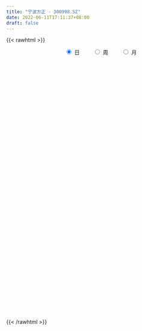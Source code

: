 ```yaml
---
title: "宁波方正 - 300998.SZ"
date: 2022-06-11T17:11:37+08:00
draft: false
---
```

{{< rawhtml >}}
    <div style="text-align: center">
        <label style="padding: 1rem;"><input style="margin-right: .5rem" type="radio" name="period" value="D" checked onclick="period_change(this)">日</label>
        <label style="padding: 1rem;"><input style="margin-right: .5rem" type="radio" name="period" value="W" onclick="period_change(this)">周</label>
        <label style="padding: 1rem;"><input style="margin-right: .5rem" type="radio" name="period" value="M" onclick="period_change(this)">月</label>
    </div>
    <div id="chart" style="height: 700px;"></div> 
    <script type="text/javascript">
        const D_v = [194118.95,189286.16,141268.18,119523.08,95847.47,95579.51,67850.25,119116.61,149115.11,89065.65,101033.4,66271.3,55108.1,84564.67,74603.07,54108.83,44601.75,29994.77,30053.89,32319.7,35624.27,26623.19,24610.77,35026.93,45873.94,32219.14,18518.28,25551.3,28344.41,23482.8,21945.53,15565.78,36540.2,29371.87,21600.37,20499.33,27660.22,21872.91,21195.63,20225.65,24763.2,18990.28,25694.02,22154.19,58344.57,153174.03,94638.72,94205.49,64392.54,51288.02,67012.03,103415.77,69422.03,57480.58,36537.52,38045.66,36395.91,29997.28,28088.37,21041.3,34044.39,23929.72,16576.25,33082.67,30580.01,21547.08,23452.25,17988.75,78002.96,52108.42,39174.55,22878.76,22743.02,22973.64,14823.04,17221.97,14241.05,14194.02,13946.41,15005.69,10749.74,7511.0,18659.13,16376.48,21943.37,15303.8,27972.08,50652.29,33476.99,27578.58,73091.59,71469.0,42311.49,29539.39,26985.57,30213.32,70508.69,55959.99,52143.88,23650.49,31963.13,27710.78,17081.02,20266.23,34044.94,39354.96,34528.13,36210.76,60694.54,193269.95,181631.54,165568.54,126355.29,99744.13,97493.49,93917.59,144104.94,124018.06,115712.22,57725.38,75499.29,57710.05,53380.93,114267.93,98161.13,82992.98,52364.32,37914.53,32248.19,42704.12,44142.1,73442.44,63804.73,60502.82,55328.79,39323.5,40423.78,29083.63,46224.78,45867.68,24391.73,21448.08,20861.97,22734.98,24075.0,26712.73,29305.54,19401.86,18542.16,15036.2,32098.54,32284.31,31231.92,41664.76,36409.11,49935.71,26315.21,34156.31,18065.42,11434.04,16442.02,14869.5,11891.48,11710.82,9557.49,8967.56,11911.31,15713.39,14377.63,14667.2,19229.46,32816.21,51779.71,36004.41,30740.94,28471.23,33263.72,30723.01,33817.22,44879.06,78578.48,60657.23,78966.59,58469.21,31936.26,30850.83,26250.72,32150.14,28500.77,24746.35,23636.05,23348.39,29350.67,17138.08,29763.08,20289.39,16133.37,12577.83,12281.66,10598.29,20249.48,14789.2,12024.0,16059.83,12618.47,15705.01,17905.01,26605.23,20608.83,15261.11,10937.78,22205.56,80656.75,83756.97,72144.37,71390.73,106399.17,69163.65,55630.95,46415.34,36068.29,51990.98,47982.72,30172.1,22206.49,33809.04,56184.74,32428.98,69283.69,41531.42,58036.23,41486.04,29753.9,24164.26,35753.16,43448.23,25065.12,23166.08,22166.0,19861.79,19748.4,24804.07,38787.77,36861.05,28663.13,20790.81,74501.21,52114.77]
const D_histogram = [0.0,-0.1786894587,-0.5872388698,-1.0851959427,-1.4625579121,-1.6072007097,-1.6732298154,-1.2296049848,-0.8922341341,-0.8106972205,-0.5485995877,-0.4251354552,-0.2779191908,-0.0105803477,0.2089305661,0.216725555,0.1534598266,0.1520059608,0.0958505454,0.0113254387,-0.0004222621,-0.0757040802,-0.0711789384,0.0273268635,0.1482411469,0.1686723823,0.1744450902,0.2405293366,0.3027508049,0.2890381227,0.2131133884,0.1661455571,-0.025238769,-0.158566019,-0.2002903316,-0.194719471,-0.2404015738,-0.2986727933,-0.3125977935,-0.3394046556,-0.2527677559,-0.1321772299,0.0177143614,0.1512699343,0.5742033919,1.1307829926,1.2045832785,1.265286581,1.1585525434,1.0398095298,0.9901464282,1.0575182684,0.9389471762,0.7040772385,0.4880694063,0.311964001,0.137480539,0.0998441963,0.0074129805,-0.0979415061,-0.2892511034,-0.4324884126,-0.4637101645,-0.4571288652,-0.5301792512,-0.4923883274,-0.4274645096,-0.3071201504,-0.0057618907,0.1080028521,0.0750033579,0.0607020284,-0.0031714404,-0.0156262816,-0.0577057147,-0.128141228,-0.124297001,-0.0616885385,-0.025377834,-0.0558971052,-0.1112605997,-0.1586184883,-0.1617384475,-0.0944790834,0.0378328793,0.0845572786,0.1592342742,0.3186295805,0.3465441205,0.2566107078,0.356041787,0.4507145268,0.4623861707,0.3827161955,0.3263185804,0.2956548129,0.2731196377,0.0737196244,-0.070535887,-0.1833540179,-0.1648366487,-0.1839347789,-0.1856222436,-0.1637601541,-0.0960016326,0.0220795656,0.1182366361,0.5310228021,1.1908924931,1.8253720395,2.6924198106,2.6702179937,2.5318151217,2.1452895392,1.6843504035,1.3572768462,1.2494134292,0.8975710578,0.2439180676,-0.2307897818,-0.4536936789,-0.6375170741,-0.7551237328,-0.6950673045,-1.031931404,-1.1393558215,-1.3423562389,-1.3764951957,-1.3451786702,-1.2414173442,-1.1146423954,-0.8805453616,-0.7706879016,-0.5901795389,-0.6485600984,-0.7723609215,-0.669177796,-0.6407603646,-0.5890344579,-0.6919087349,-0.7500583019,-0.7224487952,-0.6683294869,-0.6186915898,-0.5941143608,-0.4734980336,-0.4262034738,-0.3280942302,-0.305915198,-0.2609555636,-0.1549781522,-0.0223400311,0.0773484794,0.1714043355,0.1985344504,0.0025144662,-0.0869763603,-0.2477588477,-0.3574403681,-0.375559766,-0.4270195864,-0.394873756,-0.4081135129,-0.3211787024,-0.2250594267,-0.1257947515,-0.0135210916,0.0097923352,-0.0366607685,-0.0113662112,0.0914216753,0.1529448836,0.293520479,0.279047977,0.3181266836,0.3203498813,0.3841417436,0.3565832428,0.422371551,0.5269401892,0.6906144044,0.8262975366,0.9794745551,0.798949631,0.646652831,0.4177267608,0.2047882087,0.1248852485,0.1137633039,-0.0421863997,-0.2142696741,-0.2988875284,-0.3037832432,-0.324132011,-0.2126002908,-0.1992691291,-0.2139094801,-0.2614194116,-0.2970888571,-0.2953483432,-0.3595609793,-0.3339289766,-0.3202133986,-0.335015796,-0.3061645691,-0.275655603,-0.3146399073,-0.2897595287,-0.2797388685,-0.291045066,-0.2500066443,-0.1579576396,0.2436725407,0.3754762974,0.5409912126,0.6481647815,0.7697496847,0.5208204329,0.1593741661,-0.0600055231,-0.3210170137,-0.3007851174,-0.1359210095,-0.0859334721,-0.0388971295,0.0843226494,0.2058833226,0.2512775392,0.4291364393,0.4352982382,0.4754800429,0.4061594887,0.318138227,0.2688717373,0.2841564039,0.122109707,0.0249720456,-0.0947315897,-0.1321052595,-0.162840889,-0.2084933926,-0.1827695759,-0.0551663064,0.0805899902,0.099284401,0.1193434285,0.1740339512,0.2350418419]
const D_fast = [0.0,-0.2233618234,-0.7787209519,-1.5479770105,-2.290978458,-2.8374214329,-3.3217579925,-3.1855344081,-3.0712220909,-3.1923594824,-3.0674117466,-3.0502314779,-2.9724950112,-2.7078012551,-2.4360576996,-2.374081322,-2.3989820938,-2.3624344694,-2.3946272484,-2.4763209955,-2.4881742617,-2.5823820999,-2.5956516927,-2.4903141749,-2.3323396049,-2.2697402738,-2.2203562934,-2.0941397128,-1.9562305433,-1.8976836949,-1.920330082,-1.9257615241,-2.1234555425,-2.2964242971,-2.3882211927,-2.4313301999,-2.5371126961,-2.6700521139,-2.7621265625,-2.8737845885,-2.8503396278,-2.7627934092,-2.6084732277,-2.4371001711,-1.8706158656,-1.0313405167,-0.6563944112,-0.2793694634,-0.0964653652,0.0447440037,0.2426175091,0.5743689165,0.6905346183,0.6316839902,0.5376935096,0.4395791045,0.2994657773,0.2867904837,0.196212513,0.0663726499,-0.1972497233,-0.4486091356,-0.5957584286,-0.7034593456,-0.9090545444,-0.9943607025,-1.0363030121,-0.9927386905,-0.6928209035,-0.5520554476,-0.5663041024,-0.5654299248,-0.6300962537,-0.6464576652,-0.7029635271,-0.8054343473,-0.8326643706,-0.7854780427,-0.7555117968,-0.8000053443,-0.8831839887,-0.9701964994,-1.0137510704,-0.9701114772,-0.8283412947,-0.7604775757,-0.6459920115,-0.4069393101,-0.2923887399,-0.3181694757,-0.1297279498,0.0776234217,0.2048916083,0.220900682,0.246082712,0.2893326477,0.3350773819,0.1541072747,-0.0077822084,-0.1664388438,-0.1891306368,-0.2542124617,-0.3023054873,-0.3213834363,-0.277625323,-0.1540242334,-0.0283080039,0.5172338626,1.474826677,2.5656492332,4.1058019569,4.7511546384,5.2457055468,5.3955023492,5.3556508143,5.3678964686,5.5723864089,5.4449368019,4.8522633286,4.3198580338,3.983530717,3.6403280532,3.3339404613,3.2202300635,2.625383113,2.2331197402,1.694530263,1.3162675073,1.0112893652,0.8046963552,0.6528107051,0.6667713985,0.5839568832,0.6169203611,0.396399777,0.0795087236,0.0153974,-0.1163752598,-0.2119079675,-0.4877594283,-0.7334235708,-0.8864262628,-0.9993893262,-1.1044243266,-1.2283756878,-1.226133869,-1.2853901777,-1.2693044915,-1.3236042589,-1.3438835153,-1.276650642,-1.1495975287,-1.0305718984,-0.8936649584,-0.8169012309,-1.0122925986,-1.1235275151,-1.3462497144,-1.5452913269,-1.6573006663,-1.8155153832,-1.8820879919,-1.997356127,-1.990715992,-1.950861573,-1.8830455858,-1.7741521988,-1.7483906882,-1.804008984,-1.7815559795,-1.6559126742,-1.556153245,-1.3421975298,-1.2869080376,-1.16829766,-1.085986992,-0.9261596938,-0.8645723839,-0.693191188,-0.4568875025,-0.1205596861,0.2216978302,0.6197434874,0.6389559711,0.6483223789,0.5238279989,0.3620864989,0.3134048508,0.3307237322,0.1642274286,-0.0614232642,-0.2207630006,-0.3016045263,-0.4029862968,-0.3446046493,-0.3810907699,-0.4492084909,-0.5620732753,-0.6720149351,-0.7441115069,-0.8982143879,-0.9560646293,-1.022402401,-1.1209587475,-1.1686486628,-1.2070535975,-1.3246978785,-1.3722573821,-1.432171439,-1.5162389031,-1.5377021424,-1.4851425477,-1.0225942322,-0.7969214011,-0.4961586828,-0.2269439185,0.0870784059,-0.0316457377,-0.3532484629,-0.587629533,-0.9288952769,-0.98385966,-0.8529758045,-0.8244716351,-0.7871595749,-0.6428591337,-0.4698276298,-0.3616140284,-0.0764710184,0.03851534,0.1975671555,0.2297864735,0.2212997685,0.2392512131,0.3255749807,0.1940557105,0.1031610605,-0.0402254723,-0.1106254569,-0.1820713086,-0.2798471604,-0.2998157377,-0.1860040448,-0.0301002507,0.0134152604,0.063310145,0.1615091555,0.2812775067]
const D_slow = [0.0,-0.0446723647,-0.1914820821,-0.4627810678,-0.8284205458,-1.2302207233,-1.6485281771,-1.9559294233,-2.1789879568,-2.381662262,-2.5188121589,-2.6250960227,-2.6945758204,-2.6972209073,-2.6449882658,-2.590806877,-2.5524419204,-2.5144404302,-2.4904777938,-2.4876464341,-2.4877519997,-2.5066780197,-2.5244727543,-2.5176410384,-2.4805807517,-2.4384126561,-2.3948013836,-2.3346690494,-2.2589813482,-2.1867218175,-2.1334434704,-2.0919070812,-2.0982167734,-2.1378582782,-2.1879308611,-2.2366107288,-2.2967111223,-2.3713793206,-2.449528769,-2.5343799329,-2.5975718719,-2.6306161793,-2.626187589,-2.5883701054,-2.4448192575,-2.1621235093,-1.8609776897,-1.5446560444,-1.2550179086,-0.9950655261,-0.7475289191,-0.483149352,-0.2484125579,-0.0723932483,0.0496241033,0.1276151035,0.1619852383,0.1869462874,0.1887995325,0.164314156,0.0920013801,-0.016120723,-0.1320482641,-0.2463304804,-0.3788752932,-0.5019723751,-0.6088385025,-0.6856185401,-0.6870590128,-0.6600582997,-0.6413074603,-0.6261319532,-0.6269248133,-0.6308313837,-0.6452578124,-0.6772931193,-0.7083673696,-0.7237895042,-0.7301339627,-0.744108239,-0.771923389,-0.811578011,-0.8520126229,-0.8756323938,-0.866174174,-0.8450348543,-0.8052262857,-0.7255688906,-0.6389328605,-0.5747801835,-0.4857697368,-0.3730911051,-0.2574945624,-0.1618155135,-0.0802358684,-0.0063221652,0.0619577442,0.0803876503,0.0627536786,0.0169151741,-0.0242939881,-0.0702776828,-0.1166832437,-0.1576232822,-0.1816236904,-0.176103799,-0.14654464,-0.0137889395,0.2839341838,0.7402771937,1.4133821463,2.0809366448,2.7138904252,3.25021281,3.6713004109,4.0106196224,4.3229729797,4.5473657441,4.608345261,4.5506478156,4.4372243959,4.2778451273,4.0890641941,3.915297368,3.657314517,3.3724755616,3.0368865019,2.692762703,2.3564680354,2.0461136994,1.7674531005,1.5473167601,1.3546447847,1.2070999,1.0449598754,0.851869645,0.684575196,0.5243851049,0.3771264904,0.2041493067,0.0166347312,-0.1639774676,-0.3310598393,-0.4857327368,-0.634261327,-0.7526358354,-0.8591867038,-0.9412102614,-1.0176890609,-1.0829279518,-1.1216724898,-1.1272574976,-1.1079203778,-1.0650692939,-1.0154356813,-1.0148070647,-1.0365511548,-1.0984908667,-1.1878509588,-1.2817409003,-1.3884957969,-1.4872142359,-1.5892426141,-1.6695372897,-1.7258021463,-1.7572508342,-1.7606311071,-1.7581830233,-1.7673482155,-1.7701897683,-1.7473343495,-1.7090981286,-1.6357180088,-1.5659560146,-1.4864243437,-1.4063368733,-1.3103014374,-1.2211556267,-1.115562739,-0.9838276917,-0.8111740906,-0.6045997064,-0.3597310677,-0.1599936599,0.0016695478,0.1061012381,0.1572982902,0.1885196023,0.2169604283,0.2064138284,0.1528464099,0.0781245278,0.0021787169,-0.0788542858,-0.1320043585,-0.1818216408,-0.2352990108,-0.3006538637,-0.374926078,-0.4487631638,-0.5386534086,-0.6221356527,-0.7021890024,-0.7859429514,-0.8624840937,-0.9313979944,-1.0100579713,-1.0824978534,-1.1524325705,-1.2251938371,-1.2876954981,-1.327184908,-1.2662667729,-1.1723976985,-1.0371498954,-0.8751087,-0.6826712788,-0.5524661706,-0.5126226291,-0.5276240098,-0.6078782633,-0.6830745426,-0.717054795,-0.738538163,-0.7482624454,-0.727181783,-0.6757109524,-0.6128915676,-0.5056074577,-0.3967828982,-0.2779128875,-0.1763730153,-0.0968384585,-0.0296205242,0.0414185768,0.0719460035,0.0781890149,0.0545061175,0.0214798026,-0.0192304196,-0.0713537678,-0.1170461618,-0.1308377384,-0.1106902408,-0.0858691406,-0.0560332835,-0.0125247957,0.0462356648]
const D_data = [['2021-06-02', 40.0, 44.8, 36.68, 48.16],['2021-06-03', 47.0, 42.0, 42.0, 53.61],['2021-06-04', 36.0, 37.2, 35.5, 42.0],['2021-06-07', 35.01, 32.9, 32.5, 36.5],['2021-06-08', 32.2, 30.92, 30.59, 33.86],['2021-06-09', 30.77, 31.04, 29.37, 31.99],['2021-06-10', 30.25, 29.93, 29.88, 31.11],['2021-06-11', 30.8, 35.92, 30.7, 35.92],['2021-06-15', 38.09, 35.56, 34.92, 41.66],['2021-06-16', 34.0, 32.48, 31.59, 34.88],['2021-06-17', 31.8, 34.78, 31.08, 38.0],['2021-06-18', 34.78, 33.33, 33.0, 35.0],['2021-06-21', 32.13, 33.7, 31.61, 34.88],['2021-06-22', 32.98, 35.83, 32.98, 37.85],['2021-06-23', 35.3, 36.25, 34.6, 37.5],['2021-06-24', 36.3, 34.01, 33.9, 36.3],['2021-06-25', 34.2, 32.75, 32.07, 34.5],['2021-06-28', 32.6, 33.11, 32.0, 33.38],['2021-06-29', 33.12, 32.01, 32.0, 33.13],['2021-06-30', 31.81, 30.96, 30.6, 32.2],['2021-07-01', 30.6, 31.26, 29.82, 32.0],['2021-07-02', 30.77, 29.84, 29.77, 30.87],['2021-07-05', 30.03, 30.23, 29.5, 30.67],['2021-07-06', 30.15, 31.31, 29.83, 31.55],['2021-07-07', 31.05, 31.9, 30.91, 32.72],['2021-07-08', 31.55, 30.8, 30.5, 32.25],['2021-07-09', 30.8, 30.48, 30.0, 30.87],['2021-07-12', 30.25, 31.26, 30.25, 31.87],['2021-07-13', 31.04, 31.45, 31.02, 32.15],['2021-07-14', 31.78, 30.55, 30.13, 31.78],['2021-07-15', 30.6, 29.42, 29.28, 31.0],['2021-07-16', 29.45, 29.3, 28.95, 29.93],['2021-07-19', 29.25, 26.6, 26.6, 29.32],['2021-07-20', 26.08, 26.07, 25.59, 26.76],['2021-07-21', 26.08, 26.29, 25.95, 26.52],['2021-07-22', 26.3, 26.31, 25.9, 26.68],['2021-07-23', 26.4, 25.06, 24.95, 26.4],['2021-07-26', 25.06, 24.07, 23.68, 25.06],['2021-07-27', 23.82, 23.84, 23.8, 25.1],['2021-07-28', 23.84, 22.95, 22.59, 24.49],['2021-07-29', 23.0, 23.93, 23.0, 24.48],['2021-07-30', 23.96, 24.39, 23.9, 24.63],['2021-08-02', 24.52, 25.07, 24.52, 26.0],['2021-08-03', 24.82, 25.33, 24.81, 25.95],['2021-08-04', 25.7, 30.4, 25.14, 30.4],['2021-08-05', 30.8, 35.09, 30.43, 36.48],['2021-08-06', 32.8, 31.4, 31.05, 33.18],['2021-08-09', 31.38, 32.35, 29.86, 33.97],['2021-08-10', 32.43, 30.9, 30.4, 32.54],['2021-08-11', 30.55, 30.86, 30.17, 31.69],['2021-08-12', 30.49, 31.96, 30.2, 32.9],['2021-08-13', 31.82, 34.21, 31.19, 35.0],['2021-08-16', 34.6, 32.49, 31.59, 34.8],['2021-08-17', 31.88, 30.71, 30.65, 33.82],['2021-08-18', 30.02, 30.2, 30.0, 31.3],['2021-08-19', 31.02, 29.97, 29.97, 31.9],['2021-08-20', 29.12, 29.24, 28.43, 29.86],['2021-08-23', 29.02, 30.5, 29.02, 30.92],['2021-08-24', 31.15, 29.53, 29.47, 31.2],['2021-08-25', 29.54, 28.82, 28.71, 29.75],['2021-08-26', 28.99, 26.8, 26.7, 28.99],['2021-08-27', 27.02, 26.21, 26.13, 27.34],['2021-08-30', 26.77, 26.77, 26.33, 26.8],['2021-08-31', 26.68, 26.78, 25.43, 27.49],['2021-09-01', 26.4, 25.16, 25.03, 26.53],['2021-09-02', 24.95, 25.98, 24.95, 26.07],['2021-09-03', 25.88, 26.15, 25.78, 26.86],['2021-09-06', 26.25, 26.96, 26.09, 26.96],['2021-09-07', 28.3, 30.15, 28.28, 32.35],['2021-09-08', 28.61, 28.87, 28.3, 29.16],['2021-09-09', 28.2, 27.23, 27.15, 28.85],['2021-09-10', 27.24, 27.3, 27.0, 27.95],['2021-09-13', 27.09, 26.4, 26.24, 27.23],['2021-09-14', 26.4, 26.74, 26.3, 27.29],['2021-09-15', 26.91, 26.1, 26.02, 27.11],['2021-09-16', 26.31, 25.27, 25.27, 26.47],['2021-09-17', 25.3, 25.82, 25.3, 25.94],['2021-09-22', 25.51, 26.56, 25.33, 26.58],['2021-09-23', 26.7, 26.36, 26.21, 26.78],['2021-09-24', 26.4, 25.4, 25.4, 26.66],['2021-09-27', 25.5, 24.68, 24.47, 25.8],['2021-09-28', 24.61, 24.28, 24.2, 24.9],['2021-09-29', 24.0, 24.45, 23.89, 26.1],['2021-09-30', 24.45, 25.28, 24.01, 25.9],['2021-10-08', 25.29, 26.49, 25.01, 26.49],['2021-10-11', 26.49, 25.83, 25.7, 26.6],['2021-10-12', 25.79, 26.49, 25.79, 27.4],['2021-10-13', 26.3, 28.27, 25.6, 29.0],['2021-10-14', 27.5, 27.3, 27.01, 28.38],['2021-10-15', 27.26, 25.81, 25.8, 27.3],['2021-10-18', 25.81, 28.38, 25.36, 30.3],['2021-10-19', 27.99, 29.11, 27.65, 29.98],['2021-10-20', 28.6, 28.68, 27.8, 29.49],['2021-10-21', 28.8, 27.66, 27.47, 29.1],['2021-10-22', 27.65, 27.85, 26.9, 28.16],['2021-10-25', 27.58, 28.18, 27.06, 28.53],['2021-10-26', 29.56, 28.37, 28.3, 32.49],['2021-10-27', 26.29, 25.7, 25.68, 27.5],['2021-10-28', 25.4, 25.47, 23.88, 26.65],['2021-10-29', 25.25, 25.07, 24.37, 25.5],['2021-11-01', 25.0, 26.32, 24.82, 26.56],['2021-11-02', 27.03, 25.7, 25.54, 27.48],['2021-11-03', 25.33, 25.7, 25.18, 26.28],['2021-11-04', 26.03, 25.89, 25.71, 26.45],['2021-11-05', 25.55, 26.58, 25.42, 27.16],['2021-11-08', 26.58, 27.66, 26.21, 27.95],['2021-11-09', 27.17, 28.0, 27.15, 28.1],['2021-11-10', 33.6, 33.6, 33.6, 33.6],['2021-11-11', 39.99, 40.32, 39.0, 40.32],['2021-11-12', 43.0, 44.8, 38.77, 47.8],['2021-11-15', 43.31, 53.76, 42.7, 53.76],['2021-11-16', 51.0, 47.31, 45.18, 51.5],['2021-11-17', 46.86, 47.85, 45.94, 49.38],['2021-11-18', 46.06, 45.62, 43.73, 47.2],['2021-11-19', 45.46, 44.42, 43.21, 45.8],['2021-11-22', 43.74, 45.73, 43.74, 46.01],['2021-11-23', 46.1, 48.94, 44.11, 50.49],['2021-11-24', 47.0, 46.13, 46.02, 50.99],['2021-11-25', 43.89, 40.73, 40.61, 44.3],['2021-11-26', 41.22, 40.57, 40.08, 41.4],['2021-11-29', 40.4, 42.2, 40.4, 42.98],['2021-11-30', 42.3, 41.77, 40.96, 43.45],['2021-12-01', 40.72, 41.82, 40.72, 42.8],['2021-12-02', 42.35, 43.88, 40.4, 45.3],['2021-12-03', 41.33, 38.0, 37.73, 41.95],['2021-12-06', 37.95, 39.3, 37.18, 40.58],['2021-12-07', 38.8, 36.72, 36.45, 39.3],['2021-12-08', 36.49, 37.51, 36.49, 37.56],['2021-12-09', 37.41, 37.59, 37.02, 37.9],['2021-12-10', 37.5, 38.14, 37.08, 38.95],['2021-12-13', 37.0, 38.38, 36.5, 38.88],['2021-12-14', 37.97, 40.14, 37.68, 40.49],['2021-12-15', 39.0, 39.06, 38.54, 40.78],['2021-12-16', 39.06, 40.37, 38.8, 40.75],['2021-12-17', 39.77, 37.37, 37.2, 40.4],['2021-12-20', 36.91, 35.62, 35.62, 37.82],['2021-12-21', 36.49, 37.94, 35.8, 38.1],['2021-12-22', 37.76, 36.92, 36.83, 38.46],['2021-12-23', 38.16, 37.0, 36.6, 38.9],['2021-12-24', 37.11, 34.45, 34.33, 37.62],['2021-12-27', 34.35, 34.01, 33.5, 34.6],['2021-12-28', 34.02, 34.4, 33.8, 34.54],['2021-12-29', 34.01, 34.36, 33.66, 34.76],['2021-12-30', 34.48, 34.01, 33.98, 35.31],['2021-12-31', 34.45, 33.33, 33.26, 34.75],['2022-01-04', 33.58, 34.4, 33.58, 34.6],['2022-01-05', 34.05, 33.46, 32.4, 34.71],['2022-01-06', 33.3, 34.06, 33.01, 34.44],['2022-01-07', 34.06, 33.04, 32.77, 34.5],['2022-01-10', 33.02, 33.13, 32.16, 33.4],['2022-01-11', 33.09, 33.98, 32.75, 34.85],['2022-01-12', 33.83, 34.73, 33.31, 34.73],['2022-01-13', 34.74, 34.81, 34.05, 35.5],['2022-01-14', 34.57, 35.21, 34.57, 36.36],['2022-01-17', 34.77, 34.7, 34.51, 36.14],['2022-01-18', 34.27, 31.38, 31.32, 34.58],['2022-01-19', 31.27, 31.76, 31.08, 32.93],['2022-01-20', 31.58, 29.9, 29.49, 32.32],['2022-01-21', 29.9, 29.4, 29.12, 30.29],['2022-01-24', 29.56, 29.73, 29.25, 30.15],['2022-01-25', 29.67, 28.61, 28.44, 30.45],['2022-01-26', 28.86, 29.07, 28.5, 29.91],['2022-01-27', 29.35, 28.01, 27.94, 29.35],['2022-01-28', 28.27, 28.94, 28.01, 28.95],['2022-02-07', 29.06, 29.09, 28.98, 29.85],['2022-02-08', 29.06, 29.27, 28.51, 29.3],['2022-02-09', 29.15, 29.7, 29.0, 29.7],['2022-02-10', 29.7, 28.7, 28.45, 29.81],['2022-02-11', 28.43, 27.5, 27.26, 28.7],['2022-02-14', 27.25, 28.07, 26.99, 28.65],['2022-02-15', 28.19, 29.17, 27.81, 29.37],['2022-02-16', 30.22, 28.95, 28.22, 30.5],['2022-02-17', 28.95, 30.43, 28.62, 31.5],['2022-02-18', 28.89, 28.83, 27.9, 29.49],['2022-02-21', 28.5, 29.59, 28.41, 29.78],['2022-02-22', 29.63, 29.29, 28.66, 30.35],['2022-02-23', 29.3, 30.33, 29.17, 30.6],['2022-02-24', 30.2, 29.4, 29.0, 30.89],['2022-02-25', 29.77, 30.82, 29.77, 31.14],['2022-02-28', 30.68, 32.0, 29.69, 32.0],['2022-03-01', 32.0, 33.83, 31.36, 37.4],['2022-03-02', 33.82, 34.8, 33.01, 35.27],['2022-03-03', 34.6, 36.46, 33.81, 37.1],['2022-03-04', 35.51, 32.88, 32.85, 35.51],['2022-03-07', 32.41, 32.9, 32.3, 33.92],['2022-03-08', 33.3, 31.34, 30.96, 33.35],['2022-03-09', 31.5, 30.61, 29.27, 32.0],['2022-03-10', 30.69, 31.64, 30.69, 32.93],['2022-03-11', 31.45, 32.38, 31.01, 32.45],['2022-03-14', 32.0, 30.17, 30.17, 32.0],['2022-03-15', 30.0, 29.0, 29.0, 31.19],['2022-03-16', 30.03, 29.21, 27.85, 30.03],['2022-03-17', 29.32, 29.73, 29.32, 30.95],['2022-03-18', 29.4, 29.21, 28.77, 29.6],['2022-03-21', 29.66, 30.88, 29.31, 30.98],['2022-03-22', 30.5, 29.8, 29.7, 30.84],['2022-03-23', 30.0, 29.25, 29.1, 30.23],['2022-03-24', 29.0, 28.44, 28.36, 29.19],['2022-03-25', 28.47, 28.09, 28.02, 29.04],['2022-03-28', 28.1, 28.17, 27.58, 28.63],['2022-03-29', 28.18, 26.84, 26.56, 28.83],['2022-03-30', 26.73, 27.5, 26.73, 27.66],['2022-03-31', 27.5, 27.1, 27.0, 27.86],['2022-04-01', 27.1, 26.37, 26.11, 27.1],['2022-04-06', 26.4, 26.58, 26.06, 26.99],['2022-04-07', 26.39, 26.4, 25.98, 27.23],['2022-04-08', 26.29, 25.13, 24.98, 26.4],['2022-04-11', 26.18, 25.5, 25.4, 27.5],['2022-04-12', 25.01, 25.02, 24.08, 25.19],['2022-04-13', 24.53, 24.35, 23.9, 25.19],['2022-04-14', 24.35, 24.69, 24.31, 25.15],['2022-04-15', 24.5, 25.34, 23.82, 25.97],['2022-04-18', 26.38, 30.41, 26.38, 30.41],['2022-04-19', 30.42, 28.55, 28.16, 31.5],['2022-04-20', 28.85, 29.99, 28.29, 31.35],['2022-04-21', 28.5, 30.34, 28.5, 31.57],['2022-04-22', 29.89, 31.6, 29.32, 34.35],['2022-04-25', 29.63, 27.04, 26.49, 29.7],['2022-04-26', 26.04, 24.17, 24.06, 27.35],['2022-04-27', 23.0, 24.34, 21.77, 24.44],['2022-04-28', 23.58, 22.28, 22.1, 24.31],['2022-04-29', 22.29, 24.81, 22.29, 25.35],['2022-05-05', 25.5, 26.85, 25.42, 27.17],['2022-05-06', 25.54, 25.8, 25.3, 26.79],['2022-05-09', 25.82, 25.87, 25.66, 26.64],['2022-05-10', 25.87, 27.2, 25.05, 27.2],['2022-05-11', 27.2, 27.86, 26.9, 29.51],['2022-05-12', 27.46, 27.45, 27.38, 28.4],['2022-05-13', 27.85, 29.91, 27.35, 30.68],['2022-05-16', 29.67, 28.54, 28.28, 29.82],['2022-05-17', 28.64, 29.41, 27.46, 30.2],['2022-05-18', 29.0, 28.28, 28.13, 29.5],['2022-05-19', 27.9, 27.89, 26.96, 28.55],['2022-05-20', 28.52, 28.23, 27.68, 28.6],['2022-05-23', 28.28, 29.17, 28.23, 29.47],['2022-05-24', 28.98, 26.72, 26.72, 30.15],['2022-05-25', 26.53, 26.9, 26.2, 27.44],['2022-05-26', 27.4, 26.01, 25.7, 27.4],['2022-05-27', 26.06, 26.53, 26.06, 27.95],['2022-05-30', 26.6, 26.31, 25.63, 27.0],['2022-05-31', 26.31, 25.76, 25.35, 26.89],['2022-06-01', 25.8, 26.43, 25.58, 27.2],['2022-06-02', 26.44, 28.01, 26.25, 28.01],['2022-06-06', 28.25, 28.82, 27.83, 29.0],['2022-06-07', 28.84, 27.83, 27.8, 28.9],['2022-06-08', 27.88, 28.03, 26.6, 28.2],['2022-06-09', 29.6, 28.78, 28.6, 32.0],['2022-06-10', 28.48, 29.34, 26.89, 29.73]]
const W_v = [524673.29,497916.92,405485.46,312986.42,154615.82,156249.06,114889.82,135671.99,107047.67,354005.53,380313.85,237881.7,137101.06,125238.26,210153.44,92002.72,43146.12,53296.35,21943.37,154983.74,243397.04,232476.37,131066.1,364058.34,670792.99,535478.1899999999,399019.33,248224.14,297220.88,200923.37,113511.76,93962.29,152315.73,164881.76,66347.86,60527.38,154496.99,157016.12,321550.57,149688.72,118219.54,91045.33,73720.8,46228.49,95618.51,414347.99,259269.21,78154.82,213912.94,194971.85,149598.59,103202.03,212930.97]
const W_histogram = [0.0,-0.0816866097,-0.293705616,-0.4473571382,-0.7040459246,-0.7837030522,-0.8625863378,-1.1301654445,-1.2715835619,-0.8334951896,-0.3212831769,-0.2852320575,-0.4250628512,-0.4772955936,-0.3935782214,-0.3959819656,-0.3836895023,-0.3428103269,-0.2004976811,-0.1222271752,0.0856625151,0.056100696,0.1529084635,1.3898920695,2.0864946854,2.1816770686,1.9716254098,1.7497223578,1.4699615615,1.0280438583,0.6201840785,0.3066069649,0.2248552641,-0.2170846479,-0.5196970508,-0.780475044,-0.8228078371,-0.682009252,-0.4277866881,-0.2781971453,-0.3717903791,-0.4812259576,-0.6320482041,-0.7688314165,-0.7953568975,-0.3634748135,-0.4989038014,-0.48517444,-0.1784583089,-0.073279844,-0.1010442465,-0.0075087356,0.1475963893]
const W_fast = [0.0,-0.1021082621,-0.3875536725,-0.6530444792,-1.0857447468,-1.3613276374,-1.6558575074,-2.2059779752,-2.6652919831,-2.4355774083,-2.0036861897,-2.0389430847,-2.2850395912,-2.456596232,-2.4712734151,-2.5726726508,-2.656302563,-2.7011259693,-2.6089377439,-2.5612240317,-2.3319187126,-2.3474553577,-2.2124204744,-0.627963851,0.5902624363,1.2308640866,1.5137187802,1.7292463177,1.8169759118,1.6320691731,1.3792554129,1.1423300406,1.1167921558,0.6205810819,0.1880444162,-0.267852338,-0.5158870903,-0.5455908183,-0.3983149263,-0.3182746699,-0.5048154984,-0.7345575664,-1.0433918639,-1.3723829304,-1.5977476358,-1.2567342552,-1.5168891935,-1.624453442,-1.3623518882,-1.2754933843,-1.3285188483,-1.2368605213,-1.0448562991]
const W_slow = [0.0,-0.0204216524,-0.0938480564,-0.205687341,-0.3816988221,-0.5776245852,-0.7932711696,-1.0758125307,-1.3937084212,-1.6020822186,-1.6824030128,-1.7537110272,-1.85997674,-1.9793006384,-2.0776951937,-2.1766906851,-2.2726130607,-2.3583156425,-2.4084400627,-2.4389968565,-2.4175812277,-2.4035560537,-2.3653289379,-2.0178559205,-1.4962322492,-0.950812982,-0.4579066296,-0.0204760401,0.3470143503,0.6040253148,0.7590713345,0.8357230757,0.8919368917,0.8376657297,0.707741467,0.512622706,0.3069207468,0.1364184337,0.0294717617,-0.0400775246,-0.1330251194,-0.2533316088,-0.4113436598,-0.6035515139,-0.8023907383,-0.8932594417,-1.017985392,-1.139279002,-1.1838935793,-1.2022135403,-1.2274746019,-1.2293517858,-1.1924526884]
const W_data = [['2021-06-04', 40.0, 37.2, 35.5, 53.61],['2021-06-11', 35.01, 35.92, 29.37, 36.5],['2021-06-18', 38.09, 33.33, 31.08, 41.66],['2021-06-25', 32.13, 32.75, 31.61, 37.85],['2021-07-02', 32.6, 29.84, 29.77, 33.38],['2021-07-09', 30.03, 30.48, 29.5, 32.72],['2021-07-16', 30.25, 29.3, 28.95, 32.15],['2021-07-23', 29.25, 25.06, 24.95, 29.32],['2021-07-30', 25.06, 24.39, 22.59, 25.1],['2021-08-06', 24.52, 31.4, 24.52, 36.48],['2021-08-13', 31.38, 34.21, 29.86, 35.0],['2021-08-20', 34.6, 29.24, 28.43, 34.8],['2021-08-27', 29.02, 26.21, 26.13, 31.2],['2021-09-03', 26.77, 26.15, 24.95, 27.49],['2021-09-10', 26.25, 27.3, 26.09, 32.35],['2021-09-17', 27.09, 25.82, 25.27, 27.29],['2021-09-24', 25.51, 25.4, 25.33, 26.78],['2021-09-30', 25.5, 25.28, 23.89, 26.1],['2021-10-08', 25.29, 26.49, 25.01, 26.49],['2021-10-15', 26.49, 25.81, 25.6, 29.0],['2021-10-22', 25.81, 27.85, 25.36, 30.3],['2021-10-29', 27.58, 25.07, 23.88, 32.49],['2021-11-05', 25.0, 26.58, 24.82, 27.48],['2021-11-12', 26.58, 44.8, 26.21, 47.8],['2021-11-19', 43.31, 44.42, 42.7, 53.76],['2021-11-26', 43.74, 40.57, 40.08, 50.99],['2021-12-03', 40.4, 38.0, 37.73, 45.3],['2021-12-10', 37.95, 38.14, 36.45, 40.58],['2021-12-17', 37.0, 37.37, 36.5, 40.78],['2021-12-24', 36.91, 34.45, 34.33, 38.9],['2021-12-31', 34.35, 33.33, 33.26, 35.31],['2022-01-07', 33.58, 33.04, 32.4, 34.71],['2022-01-14', 33.02, 35.21, 32.16, 36.36],['2022-01-21', 34.77, 29.4, 29.12, 36.14],['2022-01-28', 29.56, 28.94, 27.94, 30.45],['2022-02-11', 29.06, 27.5, 27.26, 29.85],['2022-02-18', 27.25, 28.83, 26.99, 31.5],['2022-02-25', 28.5, 30.82, 28.41, 31.14],['2022-03-04', 30.68, 32.88, 29.69, 37.4],['2022-03-11', 32.41, 32.38, 29.27, 33.92],['2022-03-18', 32.0, 29.21, 27.85, 32.0],['2022-03-25', 29.66, 28.09, 28.02, 30.98],['2022-04-01', 28.1, 26.37, 26.11, 28.83],['2022-04-08', 26.4, 25.13, 24.98, 27.23],['2022-04-15', 26.18, 25.34, 23.82, 27.5],['2022-04-22', 26.38, 31.6, 26.38, 34.35],['2022-04-29', 29.63, 24.81, 21.77, 29.7],['2022-05-06', 25.5, 25.8, 25.3, 27.17],['2022-05-13', 25.82, 29.91, 25.05, 30.68],['2022-05-20', 29.67, 28.23, 26.96, 30.2],['2022-05-27', 28.28, 26.53, 25.7, 30.15],['2022-06-02', 26.6, 28.01, 25.35, 28.01],['2022-06-10', 28.25, 29.34, 26.6, 32.0]]
const M_v = [1833430.4499999997,576105.9999999999,1158961.0599999998,474177.9699999999,652800.52,1834604.96,1125690.1399999999,477507.64,416919.55,693286.0699999999,831524.0299999999,676248.39,276522.8100000001]
const M_histogram = [0.0,-0.4192820513,-0.5066206151,-0.6284210213,-0.6816793792,0.3915253623,0.5092477516,0.2792219709,0.3180978979,0.014764652,-0.3206269929,-0.4510304324,-0.2772468268]
const M_fast = [0.0,-0.5241025641,-0.7380962817,-1.0170019432,-1.240680146,-0.0695940638,0.1754402634,0.0152199754,0.1336203769,-0.1660217061,-0.5815700992,-0.8247311468,-0.7202592479]
const M_slow = [0.0,-0.1048205128,-0.2314756666,-0.3885809219,-0.5590007667,-0.4611194262,-0.3338074882,-0.2640019955,-0.184477521,-0.180786358,-0.2609431063,-0.3737007144,-0.4430124211]
const M_data = [['2021-06-30', 40.0, 30.96, 29.37, 53.61],['2021-07-30', 30.6, 24.39, 22.59, 32.72],['2021-08-31', 24.52, 26.78, 24.52, 36.48],['2021-09-30', 26.4, 25.28, 23.89, 32.35],['2021-10-29', 25.29, 25.07, 23.88, 32.49],['2021-11-30', 25.0, 41.77, 24.82, 53.76],['2021-12-31', 40.72, 33.33, 33.26, 45.3],['2022-01-28', 33.58, 28.94, 27.94, 36.36],['2022-02-28', 29.06, 32.0, 26.99, 32.0],['2022-03-31', 32.0, 27.1, 26.56, 37.4],['2022-04-29', 27.1, 24.81, 21.77, 34.35],['2022-05-31', 25.5, 25.76, 25.05, 30.68],['2022-06-30', 25.8, 29.34, 25.58, 32.0]]
        const D_a = [null,53.61,null,null,null,29.37,null,null,null,null,null,null,null,37.85,null,null,null,null,null,null,null,null,29.5,null,null,null,null,null,32.15,null,null,null,null,null,null,null,null,null,null,22.59,null,null,null,null,null,36.48,null,null,null,null,null,null,null,null,null,null,null,null,null,null,null,null,null,null,null,24.95,null,null,null,null,null,null,null,27.29,null,null,null,null,null,null,null,null,23.89,null,null,null,null,null,null,null,null,null,null,null,null,null,32.49,null,null,null,null,null,25.18,null,null,null,null,null,null,null,53.76,null,null,null,null,null,null,null,null,null,null,null,null,null,null,null,36.45,null,null,null,null,null,40.78,null,null,null,null,null,null,null,null,null,null,null,null,null,null,null,null,32.16,null,null,null,36.36,null,null,null,null,null,null,null,null,null,null,null,null,null,null,null,26.99,null,null,null,null,null,null,null,null,null,null,37.4,null,null,null,null,null,null,null,null,null,null,null,null,null,null,null,null,null,null,null,null,null,null,null,null,null,null,null,null,null,null,23.82,null,null,null,null,34.35,null,null,null,null,null,null,null,null,25.05,null,null,null,null,null,null,null,null,null,30.15,null,null,null,null,25.35,null,null,null,null,null,32.0,null]
const W_a = [null,null,null,null,null,null,null,null,22.59,null,null,null,null,null,null,null,null,null,null,null,null,null,null,null,53.76,null,null,null,null,null,null,null,null,null,null,null,null,null,null,null,null,null,null,null,null,null,21.77,null,null,null,null,null,null]
const M_a = [null,22.59,null,null,null,53.76,null,null,null,null,null,null,null]
        const D_b = [[{ coord: ['2021-06-03', 37.85] }, { coord: ['2021-08-05', 29.5] }],[{ coord: ['2021-09-02', 27.29] }, { coord: ['2021-11-03', 24.95] }],[{ coord: ['2021-11-15', 40.78] }, { coord: ['2022-01-10', 36.45] }],[{ coord: ['2022-01-10', 36.36] }, { coord: ['2022-04-22', 32.16] }],[{ coord: ['2022-05-10', 30.15] }, { coord: ['2022-06-09', 25.35] }]]
const W_b = []
const M_b = []
    </script>
{{< /rawhtml >}}